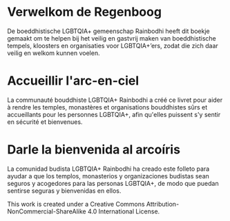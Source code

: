 # Verwelkom de Regenboog

De boeddhistische LGBTQIA+ gemeenschap Rainbodhi heeft dit boekje gemaakt om te helpen bij het veilig en gastvrij maken van boeddhistische tempels, kloosters en organisaties voor LGBTQIA+’ers, zodat die zich daar veilig en welkom kunnen voelen.

# Accueillir l'arc-en-ciel

La communauté bouddhiste LGBTQIA+ Rainbodhi a créé ce livret pour aider à rendre les temples, monastères et organisations bouddhistes sûrs et accueillants pour les personnes LGBTQIA+, afin qu'elles puissent s'y sentir en sécurité et bienvenues.

# Darle la bienvenida al arcoíris

La comunidad budista LGBTQIA+ Rainbodhi ha creado este folleto para ayudar a que los templos, monasterios y organizaciones budistas sean seguros y acogedores para las personas LGBTQIA+, de modo que puedan sentirse seguras y bienvenidas en ellos.

This work is created under a Creative Commons Attribution-NonCommercial-ShareAlike 4.0 International License.


